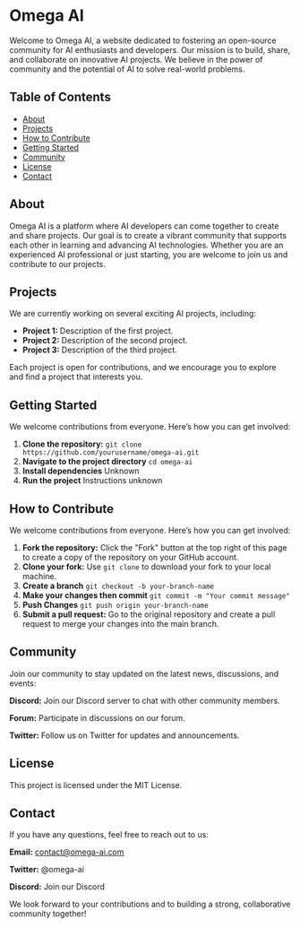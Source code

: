 # Omega AI

Welcome to Omega AI, a website dedicated to fostering an open-source community for AI enthusiasts and developers. Our mission is to build, share, and collaborate on innovative AI projects. We believe in the power of community and the potential of AI to solve real-world problems.

## Table of Contents

- [About](#about)
- [Projects](#projects)
- [How to Contribute](#how-to-contribute)
- [Getting Started](#getting-started)
- [Community](#community)
- [License](#license)
- [Contact](#contact)

## About

Omega AI is a platform where AI developers can come together to create and share projects. Our goal is to create a vibrant community that supports each other in learning and advancing AI technologies. Whether you are an experienced AI professional or just starting, you are welcome to join us and contribute to our projects.

## Projects

We are currently working on several exciting AI projects, including:

- **Project 1:** Description of the first project.
- **Project 2:** Description of the second project.
- **Project 3:** Description of the third project.

Each project is open for contributions, and we encourage you to explore and find a project that interests you.

## Getting Started

We welcome contributions from everyone. Here’s how you can get involved:

1. **Clone the repository:** `git clone https://github.com/yourusername/omega-ai.git`
2. **Navigate to the project directory** `cd omega-ai`
3. **Install dependencies** Unknown
4. **Run the project** Instructions unknown

## How to Contribute

We welcome contributions from everyone. Here’s how you can get involved:

1. **Fork the repository:** Click the "Fork" button at the top right of this page to create a copy of the repository on your GitHub account.
2. **Clone your fork:** Use `git clone` to download your fork to your local machine.
3. **Create a branch** `git checkout -b your-branch-name`
4. **Make your changes then commit** `git commit -m "Your commit message"`
5. **Push Changes** `git push origin your-branch-name`
6. **Submit a pull request:** Go to the original repository and create a pull request to merge your changes into the main branch.

## Community
Join our community to stay updated on the latest news, discussions, and events:

**Discord:** Join our Discord server to chat with other community members.

**Forum:** Participate in discussions on our forum.

**Twitter:** Follow us on Twitter for updates and announcements.

## License
This project is licensed under the MIT License.

## Contact

If you have any questions, feel free to reach out to us:

**Email:** contact@omega-ai.com

**Twitter:** @omega-ai

**Discord:** Join our Discord

We look forward to your contributions and to building a strong, collaborative community together!



